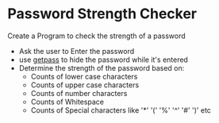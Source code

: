 # Password Strength Checker

Create a Program to check the strength of a password

* Ask the user to Enter the password
* use [getpass](https://docs.python.org/3/library/getpass.html) to hide the password while it's entered
* Determine the strength of the password based on:
  * Counts of lower case characters
  * Counts of upper case characters
  * Counts of number characters
  * Counts of Whitespace
  * Counts of Special characters like '*' '(' '%' '^' '#' ')' etc

